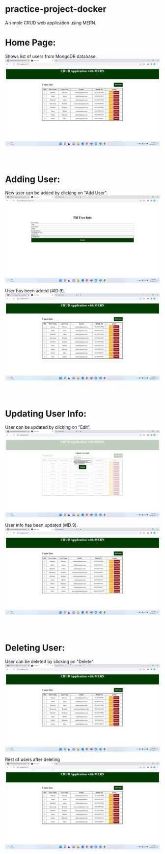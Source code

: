 # practice-project-docker
A simple CRUD web application using MERN.

# Home Page:
Shows list of users from MongoDB database.
<img src="screenshots/home.png">

<br>
<br>

# Adding User:
New user can be added by clicking on "Add User".
<img src="screenshots/add.png">

User has been added (#ID 9).
<img src="screenshots/added.png">

<br>
<br>

# Updating User Info:
User can be updated by clicking on "Edit".
<img src="screenshots/update.png">

User info has been updated (#ID 9).
<img src="screenshots/updated.png">

<br>
<br>

# Deleting User:
User can be deleted by clicking on "Delete".
<img src="screenshots/delete.png">

Rest of users after deleting
<img src="screenshots/home.png">
